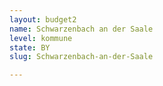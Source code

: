 ```yaml
---
layout: budget2
name: Schwarzenbach an der Saale
level: kommune
state: BY
slug: Schwarzenbach-an-der-Saale

---
```



